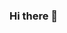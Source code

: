 ### Hi there 👋

<!--
**akhmadmamirov/akhmadmamirov** is a ✨ _special_ ✨ repository because its `README.md` (this file) appears on your GitHub profile.

![Anurag's GitHub stats](https://github-readme-stats.vercel.app/api?username=anuraghazra&show_icons=true&theme=radical)
